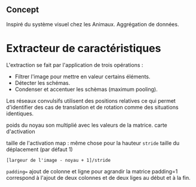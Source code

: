 ## Concept

Inspiré du système visuel chez les Animaux. 
Aggrégation de données.

# Extracteur de caractéristiques

L'extraction se fait par l'application de trois opérations :

* Filtrer l'image pour mettre en valeur certains éléments.
* Détecter les schémas.
* Condenser et accentuer les schèmas (maximum pooling).

Les réseaux convulsifs utilisent des positions relatives ce qui permet d'identifier des cas de translation et de rotation comme des situations identiques.

poids du noyau son multiplié avec les valeurs de la matrice.
carte d'activation

taille de l'activation map :   même chose pour la hauteur 
`stride` taille du déplacement (par défaut 1)

`[largeur de l'image - noyau + 1]/stride`

`padding=` ajout de colonne et ligne pour agrandir la matrice padding=1 correspond à l'ajout de deux colonnes et de deux liges au début et à la fin.
